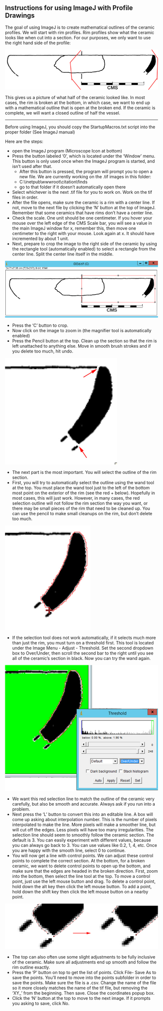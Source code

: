 ## Instructions for using ImageJ with Profile Drawings

The goal of using ImageJ is to create mathematical outlines of the ceramic profiles.  We will start with rim profiles.  Rim profiles show what the ceramic looks like when cut into a section.  For our purposes, we only want to use the right hand side of the profile:

![image1](images/image1.jpg)

This gives us a picture of what half of the ceramic looked like.  In most cases, the rim is broken at the bottom, in which case, we want to end up with a mathematical outline that is open at the broken end.  If the ceramic is complete, we will want a closed outline of half the vessel.

---

Before using ImageJ, you should copy the StartupMacros.txt script into the proper folder (See ImageJ manual)

Here are the steps:
 * open the ImageJ program (Microscope Icon at bottom)
 * Press the button labeled ‘0’, which is located under the ‘Window’ menu.  This button is only used once when the ImageJ program is started, and isn’t used after that.
    * After this button is pressed, the program will prompt you to open a new file.  We are currently working on the .tif images in this folder:
    * C:\inetpub\wwwroot\citation\finds
    * go to that folder if it doesn’t automatically open there
 * Select whichever is the next .tif file for you to work on.  Work on the tif files in order.
 * After the file opens, make sure the ceramic is a rim with a center line.  If not, move to the next file by clicking the ‘N’ button at the top of ImageJ.  Remember that some ceramics that have rims don’t have a center line.
 * Check the scale.  One unit should be one centimeter.  If you hover your mouse over the left edge of the CMS Scale bar, you will see a value in the main ImageJ window for x, remember this, then move one centimeter to the right with your mouse.  Look again at x.  It should have incremented by about 1 unit.
 * Next, prepare to crop the image to the right side of the ceramic by using the rectangle tool (automatically enabled) to select a rectangle from the center line.  Split the center line itself in the middle.

![image2](images/image2.jpg)

 * Press the ‘C’ button to crop.
 * Now click on the image to zoom in (the magnifier tool is automatically enabled)
 * Press the Pencil button at the top.  Clean up the section so that the rim is left unattached to anything else.  Move in smooth brush strokes and if you delete too much, hit undo.

![image3](images/image3.jpg)

 * The next part is the most important.  You will select the outline of the rim section.
 * First, you will try to automatically select the outline using the wand tool at the top.  You must place the wand tool just to the left of the bottom most point on the exterior of the rim (see the red + below).  Hopefully in most cases, this will just work.  However, in many cases, the red selection outline will not follow the rim section the way you want, or there may be small pieces of the rim that need to be cleaned up.  You can use the pencil to make small cleanups on the rim, but don’t delete too much. 

![image4](images/image4.jpg)

 * If the selection tool does not work automatically, if it selects much more than just the rim, you must turn on a threshold first.  This tool is located under the Image Menu - Adjust - Threshold.  Set the second dropdown box to Over/Under, then scroll the second bar to the right until you see all of the ceramic’s section in black.  Now you can try the wand again.

![image5](images/image5.jpg)

 * We want this red selection line to match the outline of the ceramic very carefully, but also be smooth and accurate.  Always ask if you run into a problem.
 * Next press the ‘L’ button to convert this into an editable line.  A box will come up asking about interpolation number.  This is the number of pixels interpolated to make the line.  More pixels will make a smoother line, but will cut off the edges.  Less pixels will have too many irregularities.  The selection line should seem to smoothly follow the ceramic section.  The default is 3.  You can easily experiment with different values, because you can always go back to 3.  You can use values like 0.2, 1, 4, etc.  Once you are happy with the smooth line, select 0 to continue.
 * You will now get a line with control points.  We can adjust these control points to complete the correct section.  At the bottom, for a broken ceramic, we want to delete control points to open up the bottom, and make sure that the edges are headed in the broken direction.  First, zoom into the bottom, then select the line tool at the top.  To move a control point, just use the left mouse button and drag.  To delete a control point, hold down the alt key then click the left mouse button.  To add a point, hold down the shift key then click the left mouse button on a nearby point.

![image6](images/image6.jpg)

 * The top can also often use some slight adjustments to be fully inclusive of the ceramic.  Make sure all adjustments end up smooth and follow the rim outline exactly.
 * Press the ‘P’ button on top to get the list of points.  Click File- Save As to save the points.  You’ll need to move into the points subfolder in order to save the points.  Make sure the file is a .csv.  Change the name of the file so it more closely matches the name of the tif file, but removing the ‘XY_’ from the beginning.  Then save.  Close the coordinates popup box.
 * Click the ‘N’ button at the top to move to the next image.  If it prompts you asking to save, click No.
